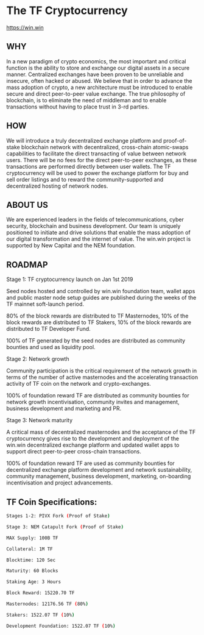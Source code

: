 # The TF Cryptocurrency

https://win.win

## WHY

In a new paradigm of crypto economics, the most important and critical function is the ability to store and exchange our digital assets in a secure manner. Centralized exchanges have been proven to be unreliable and insecure, often hacked or abused. We believe that in order to advance the mass adoption of crypto, a new architecture must be introduced to enable secure and direct peer-to-peer value exchange. The true philosophy of blockchain, is to eliminate the need of middleman and to enable transactions without having to place trust in 3-rd parties.

## HOW

We will introduce a truly decentralized exchange platform and proof-of-stake blockchain network with decentralized, cross-chain atomic-swaps capabilities to facilitate the direct transacting of value between network users. There will be no fees for the direct peer-to-peer exchanges, as these transactions are performed directly between user wallets. The TF cryptocurrency will be used to power the exchange platform for buy and sell order listings and to reward the community-supported and decentralized hosting of network nodes.

## ABOUT US

We are experienced leaders in the fields of telecommunications, cyber security, blockchain and business development. Our team is uniquely positioned to initiate and drive solutions that enable the mass adoption of our digital transformation and the internet of value. The win.win project is supported by New Capital and the NEM foundation.


## ROADMAP

Stage 1: TF cryptocurrency launch on Jan 1st 2019

Seed nodes hosted and controlled by win.win foundation team, wallet apps and public master node setup guides are published during the weeks of the TF mainnet soft-launch period.

80% of the block rewards are distributed to TF Masternodes, 10% of the block rewards are distributed to TF Stakers, 10% of the block rewards are distributed to TF Developer Fund.

100% of TF generated by the seed nodes are distributed as community bounties and used as liquidity pool.


Stage 2: Network growth 

Community participation is the critical requirement of the network growth in terms of the number of active masternodes and the accelerating transaction activity of TF coin on the network and crypto-exchanges.

100% of foundation reward TF are distributed as community bounties for network growth incentivisation, community invites and management, business development and marketing and PR.


Stage 3: Network maturity 

A critical mass of decentralized masternodes and the acceptance of the TF cryptocurrency gives rise to the development and deployment of the win.win decentralized exchange platform and updated wallet apps to support direct peer-to-peer cross-chain transactions.

100% of foundation reward TF are used as community bounties for decentralized exchange platform development and network sustainability, community management, business development, marketing, on-boarding incentivisation and project advancements.


## TF Coin Specifications:

```bash
Stages 1-2: PIVX Fork (Proof of Stake)

Stage 3: NEM Catapult Fork (Proof of Stake)

MAX Supply: 100B TF

Collateral: 1M TF

Blocktime: 120 Sec

Maturity: 60 Blocks

Staking Age: 3 Hours

Block Reward: 15220.70 TF

Masternodes: 12176.56 TF (80%)

Stakers: 1522.07 TF (10%)

Development Foundation: 1522.07 TF (10%)
```
